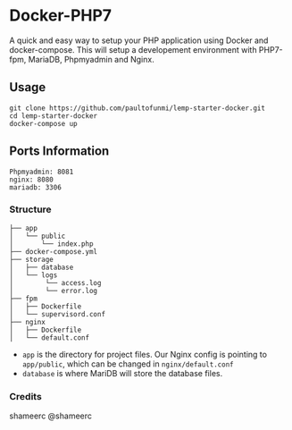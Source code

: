 # Docker-PHP7

A quick and easy way to setup your PHP application using Docker and docker-compose. This will setup a developement environment with PHP7-fpm, MariaDB, Phpmyadmin and Nginx.

## Usage
~~~
git clone https://github.com/paultofunmi/lemp-starter-docker.git
cd lemp-starter-docker
docker-compose up
~~~

## Ports Information
~~~
Phpmyadmin: 8081
nginx: 8080
mariadb: 3306
~~~

### Structure

~~~
├── app
│   └── public
│       └── index.php
├── docker-compose.yml
├── storage
│   ├── database
│   └── logs
│        └── access.log
│        └── error.log
├── fpm
│   ├── Dockerfile
│   └── supervisord.conf
├── nginx
│   ├── Dockerfile
│   └── default.conf
~~~

- `app` is the directory for project files. Our Nginx config is pointing to `app/public`, which can be changed in `nginx/default.conf`
- `database` is where MariDB will store the database files.


### Credits 
shameerc @shameerc


